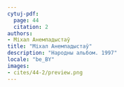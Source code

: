 ```yaml
---
cytuj-pdf:
  page: 44
  citation: 2
authors:
- Міхал Анемпадыстаў
title: "Міхал Анемпадыстаў"
description: "Народны альбом. 1997"
locale: "be_BY"
images:
- cites/44-2/preview.png
---
```

